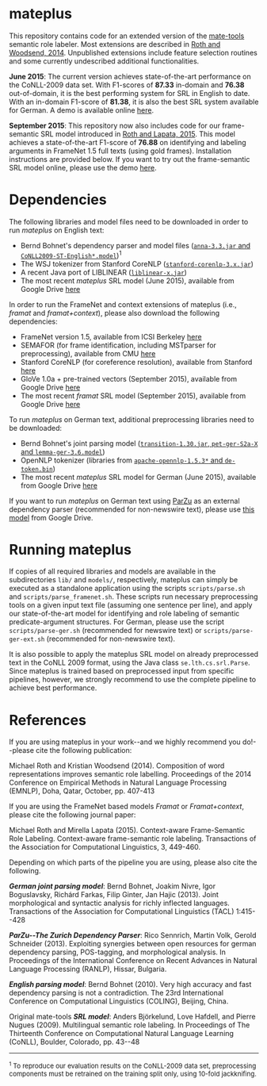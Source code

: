 # mateplus

This repository contains code for an extended version of the [mate-tools][1] semantic role labeler. Most extensions are described in [Roth and Woodsend, 2014][2]. Unpublished extensions include feature selection routines and some currently undescribed additional functionalities.

**June 2015**: The current version achieves state-of-the-art performance on the CoNLL-2009 data set. With F1-scores of **87.33** in-domain and **76.38** out-of-domain, it is the best performing system for SRL in English to date. With an in-domain F1-score of **81.38**, it is also the best SRL system available for German. A demo is available online [here](http://homepages.inf.ed.ac.uk/mroth/demo.html).

**September 2015**: This repository now also includes code for our frame-semantic SRL model introduced in [Roth and Lapata, 2015][3]. This model achieves a state-of-the-art F1-score of **76.88** on identifying and labeling arguments in FrameNet 1.5 full texts (using gold frames). Installation instructions are provided below. If you want to try out the frame-semantic SRL model online, please use the demo [here](http://homepages.inf.ed.ac.uk/mroth/demo.html).   

# Dependencies

The following libraries and model files need to be downloaded in order to run _mateplus_ on English text:

 * Bernd Bohnet's dependency parser and model files ([`anna-3.3.jar` and `CoNLL2009-ST-English*.model`](http://code.google.com/p/mate-tools/downloads/))<sup>1</sup>
 * The WSJ tokenizer from Stanford CoreNLP ([`stanford-corenlp-3.x.jar`](http://nlp.stanford.edu/software/corenlp.shtml)) 
 * A recent Java port of LIBLINEAR ([`liblinear-x.jar`](http://liblinear.bwaldvogel.de/))
 * The most recent _mateplus_ SRL model (June 2015), available from Google Drive [here][4] 

In order to run the FrameNet and context extensions of mateplus (i.e., _framat_ and _framat+context_), please also download the following dependencies:

 * FrameNet version 1.5, available from ICSI Berkeley [here][5]
 * SEMAFOR (for frame identification, including MSTparser for preprocessing), available from CMU [here][6]
 * Stanford CoreNLP (for coreference resolution), available from Stanford [here][7]
 * GloVe 1.0a + pre-trained vectors (September 2015), available from Google Drive [here][8]  
 * The most recent _framat_ SRL model (September 2015), available from Google Drive [here][9] 

To run _mateplus_ on German text, additional preprocessing libraries need to be downloaded:

 * Bernd Bohnet's joint parsing model ([`transition-1.30.jar`, `pet-ger-S2a-X` and `lemma-ger-3.6.model`](https://code.google.com/p/mate-tools/wiki/ParserAndModels))
 * OpenNLP tokenizer (libraries from [`apache-opennlp-1.5.3*` and `de-token.bin`](http://www.mirrorservice.org/sites/ftp.apache.org//opennlp/))
 * The most recent _mateplus_ SRL model for German (June 2015), available from Google Drive [here][10]  

If you want to run _mateplus_ on German text using [ParZu](https://github.com/rsennrich/parzu) as an external dependency parser (recommended for non-newswire text), please use [this model][11] from Google Drive.

# Running mateplus  

If copies of all required libraries and models are available in the subdirectories `lib/` and `models/`, respectively, mateplus can simply be executed as a standalone application using the scripts `scripts/parse.sh` and `scripts/parse_framenet.sh`. These scripts run necessary preprocessing tools on a given input text file (assuming one sentence per line), and apply our state-of-the-art model for identifying and role labeling of semantic predicate-argument structures. For German, please use the script `scripts/parse-ger.sh` (recommended for newswire text) or `scripts/parse-ger-ext.sh` (recommended for non-newswire text).

It is also possible to apply the mateplus SRL model on already preprocessed text in the CoNLL 2009 format, using the Java class `se.lth.cs.srl.Parse`. Since mateplus is trained based on preprocessed input from specific pipelines, however, we strongly recommend to use the complete pipeline to achieve best performance. 

# References

[1]: http://code.google.com/p/mate-tools/
[2]: http://www.aclweb.org/anthology/D14-1045.pdf
[3]: https://tacl2013.cs.columbia.edu/ojs/index.php/tacl/article/view/652/147
[4]: http://docs.google.com/uc?id=0B5aLxfs6OvZBUHRFOEcyLTMzWFE&export=download
[5]: https://framenet.icsi.berkeley.edu/fndrupal/framenet_request_data
[6]: http://www.cs.cmu.edu/~ark/SEMAFOR/
[7]: http://nlp.stanford.edu/software/corenlp.shtml
[8]: http://drive.google.com/uc?id=0B5aLxfs6OvZBTFlSa1BUbHh2OWM&export=download
[9]: http://drive.google.com/uc?id=0B5aLxfs6OvZBemZMVnNHT2E1SDg&export=download
[10]: http://drive.google.com/uc?id=0B5aLxfs6OvZBalRtMWIwMkMzWFE&export=download
[11]: http://drive.google.com/uc?id=0B5aLxfs6OvZBTEwyLXpwdTYxVFU&export=download

If you are using mateplus in your work--and we highly recommend you do!--please cite the following publication:

Michael Roth and Kristian Woodsend (2014). Composition of word representations improves semantic role labelling. Proceedings of the 2014 Conference on Empirical Methods in Natural Language Processing (EMNLP), Doha, Qatar, October, pp. 407-413

If you are using the FrameNet based models _Framat_ or _Framat+context_, please cite the following journal paper:

Michael Roth and Mirella Lapata (2015). Context-aware Frame-Semantic Role Labeling. Context-aware frame-semantic role labeling. Transactions of the Association for Computational Linguistics, 3, 449-460.

Depending on which parts of the pipeline you are using, please also cite the following.

***German joint parsing model***: Bernd Bohnet, Joakim Nivre, Igor Boguslavsky, Richárd Farkas, Filip Ginter, Jan Hajic (2013). Joint morphological and syntactic analysis for richly inflected languages. Transactions of the Association for Computational Linguistics (TACL) 1:415--428

***ParZu--The Zurich Dependency Parser***: Rico Sennrich, Martin Volk, Gerold Schneider (2013). Exploiting synergies between open resources for german dependency parsing, POS-tagging, and morphological analysis. In Proceedings of the International Conference on Recent Advances in Natural Language Processing (RANLP), Hissar, Bulgaria. 

***English parsing model***: Bernd Bohnet (2010). Very high accuracy and fast dependency parsing is not a contradiction. The 23rd International Conference on Computational Linguistics (COLING), Beijing, China. 

Original mate-tools ***SRL model***: Anders Björkelund, Love Hafdell, and Pierre Nugues (2009). Multilingual semantic role labeling. In Proceedings of The Thirteenth Conference on Computational Natural Language Learning (CoNLL), Boulder, Colorado, pp. 43--48 



<hr/>
<font size="-1"><sup>1</sup> To reproduce our evaluation results on the CoNLL-2009 data set, preprocessing components must be retrained on the training split only, using 10-fold jackknifing.</font> 
